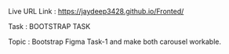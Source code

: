 Live URL Link : https://jaydeep3428.github.io/Fronted/

Task : BOOTSTRAP TASK

Topic : Bootstrap Figma Task-1 and make both carousel workable.